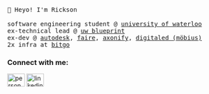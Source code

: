 <samp> 👋 Heyo! I'm Rickson </samp>
<br></br>
<samp>
  software engineering student @ [university of waterloo](https://uwaterloo.ca/future-students/programs/software-engineering)
  <br>
  ex-technical lead @ [uw blueprint](https://uwblueprint.org/)
  <br>
  ex-dev  @ [autodesk](https://www.autodesk.com/company), [faire](https://www.faire.com/), [axonify](https://axonify.com/), [digitaled (möbius)](https://www.digitaled.com/)
  <br>
  2x infra at [bitgo](https://www.bitgo.com/)
</samp>

<h3 align="left">Connect with me:</h3>
<p align="left">
<a href="https://rixinyang.me" target="blank"><img align="center" src="https://cdn.jsdelivr.net/npm/simple-icons@5.12.0/icons/aboutdotme.svg" alt="personal-site" height="30" width="40" /></a>
<a href="https://linkedin.com/in/rixinyang" target="blank"><img align="center" src="https://cdn.jsdelivr.net/npm/simple-icons@3.0.1/icons/linkedin.svg" alt="linkedin" height="30" width="40"/></a>
</p>
